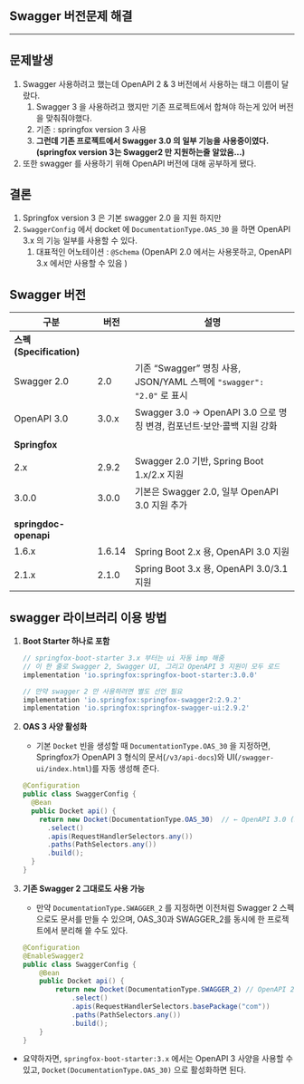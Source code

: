 ## Swagger 버전문제 해결 

---

>

## 문제발생 

1. Swagger 사용하려고 했는데 OpenAPI 2 & 3 버전에서 사용하는 태그 이름이 달랐다. 
   1. Swagger 3 을 사용하려고 했지만 기존 프로젝트에서 합쳐야 하는게 있어 버전을 맞춰줘야했다. 
   2. 기존 : springfox version 3 사용 
   3. **그런데 기존 프로젝트에서 Swagger 3.0 의 일부 기능을 사용중이였다. (springfox version 3는 Swagger2 만 지원하는줄 알았음...)**
2. 또한 swagger 를 사용하기 위해 OpenAPI 버전에 대해 공부하게 됐다. 

## 결론

1. Springfox version 3 은 기본 swagger 2.0 을 지원 하지만
2. `SwaggerConfig` 에서 docket 에 `DocumentationType.OAS_30` 을 하면 OpenAPI 3.x 의 기능 일부를 사용할 수 있다. 
   1. 대표적인 어노테이션 : `@Schema`  (OpenAPI 2.0 에서는 사용못하고, OpenAPI 3.x 에서만 사용할 수 있음 )

## Swagger 버전 

| 구분                    | 버전   | 설명                                                         |
| ----------------------- | ------ | ------------------------------------------------------------ |
| **스펙(Specification)** |        |                                                              |
| Swagger 2.0             | 2.0    | 기존 “Swagger” 명칭 사용, JSON/YAML 스펙에 `"swagger": "2.0"` 로 표시 |
| OpenAPI 3.0             | 3.0.x  | Swagger 3.0 → OpenAPI 3.0 으로 명칭 변경, 컴포넌트·보안·콜백 지원 강화 |
|                         |        |                                                              |
| **Springfox**           |        |                                                              |
| 2.x                     | 2.9.2  | Swagger 2.0 기반, Spring Boot 1.x/2.x 지원                   |
| 3.0.0                   | 3.0.0  | 기본은 Swagger 2.0, 일부 OpenAPI 3.0 지원 추가               |
|                         |        |                                                              |
| **springdoc-openapi**   |        |                                                              |
| 1.6.x                   | 1.6.14 | Spring Boot 2.x 용, OpenAPI 3.0 지원                         |
| 2.1.x                   | 2.1.0  | Spring Boot 3.x 용, OpenAPI 3.0/3.1 지원                     |

## swagger 라이브러리 이용 방법 

1. **Boot Starter 하나로 포함**

   ```groovy
   // springfox-boot-starter 3.x 부터는 ui 자동 imp 해줌
   // 이 한 줄로 Swagger 2, Swagger UI, 그리고 OpenAPI 3 지원이 모두 로드
   implementation 'io.springfox:springfox-boot-starter:3.0.0'
   
   // 만약 swagger 2 만 사용하려면 별도 선언 필요 
   implementation 'io.springfox:springfox-swagger2:2.9.2'
   implementation 'io.springfox:springfox-swagger-ui:2.9.2'
   ```

2. **OAS 3 사양 활성화**
    
    - 기본 `Docket` 빈을 생성할 때 `DocumentationType.OAS_30` 을 지정하면, Springfox가 OpenAPI 3 형식의 문서(`/v3/api-docs`)와 UI(`/swagger-ui/index.html`)를 자동 생성해 준다. 

   ```java
   @Configuration
   public class SwaggerConfig {
     @Bean
     public Docket api() {
       return new Docket(DocumentationType.OAS_30)  // ← OpenAPI 3.0 (Springfox 3.x 사용해도 이렇게 하면 OpenAPI 3.x 일부 지원기능 사용가능함 )
         .select()
         .apis(RequestHandlerSelectors.any())
         .paths(PathSelectors.any())
         .build();
     }
   }
   ```

3. **기존 Swagger 2 그대로도 사용 가능**
    
    - 만약 `DocumentationType.SWAGGER_2` 를 지정하면 이전처럼 Swagger 2 스펙으로도 문서를 만들 수 있으며, OAS_30과 SWAGGER_2를 동시에 한 프로젝트에서 분리해 쓸 수도 있다. 
    
    ```java
    @Configuration
    @EnableSwagger2
    public class SwaggerConfig {
        @Bean
        public Docket api() {
            return new Docket(DocumentationType.SWAGGER_2) // OpenAPI 2.0
                .select()
                .apis(RequestHandlerSelectors.basePackage("com"))
                .paths(PathSelectors.any())
                .build();
        }
    }
    ```

- 요약하자면, `springfox-boot-starter:3.x` 에서는 OpenAPI 3 사양을 사용할 수 있고, `Docket(DocumentationType.OAS_30)` 으로 활성화하면 된다. 



